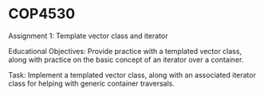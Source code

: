 # COP4530
Assignment 1: Template vector class and iterator

Educational Objectives: Provide practice with a templated vector class, along with practice on the basic concept of an iterator over a container.

Task: Implement a templated vector class, along with an associated iterator class for helping with generic container traversals. 
